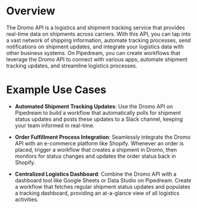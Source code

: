 # Overview

The Dromo API is a logistics and shipment tracking service that provides real-time data on shipments across carriers. With this API, you can tap into a vast network of shipping information, automate tracking processes, send notifications on shipment updates, and integrate your logistics data with other business systems. On Pipedream, you can create workflows that leverage the Dromo API to connect with various apps, automate shipment tracking updates, and streamline logistics processes.

# Example Use Cases

- **Automated Shipment Tracking Updates**: Use the Dromo API on Pipedream to build a workflow that automatically polls for shipment status updates and posts these updates to a Slack channel, keeping your team informed in real-time.

- **Order Fulfillment Process Integration**: Seamlessly integrate the Dromo API with an e-commerce platform like Shopify. Whenever an order is placed, trigger a workflow that creates a shipment in Dromo, then monitors for status changes and updates the order status back in Shopify.

- **Centralized Logistics Dashboard**: Combine the Dromo API with a dashboard tool like Google Sheets or Data Studio on Pipedream. Create a workflow that fetches regular shipment status updates and populates a tracking dashboard, providing an at-a-glance view of all logistics activities.
